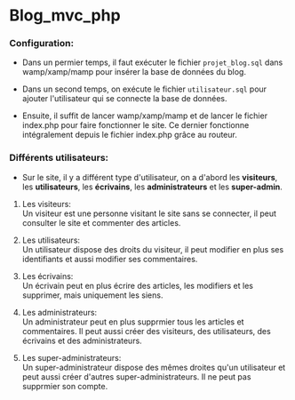 # Blog_mvc_php

### Configuration:

* Dans un permier temps, il faut exécuter le fichier `projet_blog.sql` dans wamp/xamp/mamp pour insérer la base de données du blog.  
 
* Dans un second temps, on exécute le fichier `utilisateur.sql` pour ajouter l'utilisateur qui se connecte la base de données. 

* Ensuite, il suffit de lancer wamp/xamp/mamp et de lancer le fichier index.php pour faire fonctionner le site. Ce dernier fonctionne intégralement depuis le fichier index.php grâce au routeur.  


### Différents utilisateurs:  

* Sur le site, il y a différent type d'utilisateur, on a d'abord les **visiteurs**, les **utilisateurs**, les **écrivains**, les **administrateurs** et les **super-admin**.  

1. Les visiteurs:  
Un visiteur est une personne visitant le site sans se connecter, il peut consulter le site et commenter des articles.  

2. Les utilisateurs:  
Un utilisateur dispose des droits du visiteur, il peut modifier en plus ses identifiants et aussi modifier ses commentaires.  

3. Les écrivains:  
Un écrivain peut en plus écrire des articles, les modifiers et les supprimer, mais uniquement les siens.  

4. Les administrateurs:  
Un administrateur peut en plus supprmier tous les articles et commentaires. Il peut aussi créer des visiteurs, des utilisateurs, des écrivains et des administrateurs.  

5. Les super-administrateurs:  
Un super-administrateur dispose des mêmes droites qu'un utilisateur et peut aussi créer d'autres super-administrateurs. Il ne peut pas supprmier son compte.
